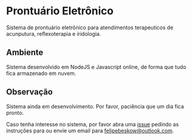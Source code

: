 # Prontuário Eletrônico

Sistema de prontuário eletrônico para atendimentos terapeuticos de acunputura, reflexoterapia e iridologia.


## Ambiente

Sistema desenvolvido em NodeJS e Javascript online, de forma que tudo fica armazenado em nuvem.

## Observação

Sistema ainda em desenvolvimento. Por favor, paciência que um dia fica pronto.

Caso tenha interesse no sistema, por favor abra uma [issue](https://github.com/felipebeskow/Terapia/issues) pedindo as instruções para ou envie um email para [felipebeskow@outlook.com](mailto:felipebeskow@outlook.com).